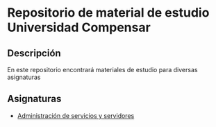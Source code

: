 # Repositorio de material de estudio Universidad Compensar

## Descripción

En este repositorio encontrará materiales de estudio para diversas asignaturas

## Asignaturas

- [Administración de servicios y servidores](./services_and_servers/README.md)
